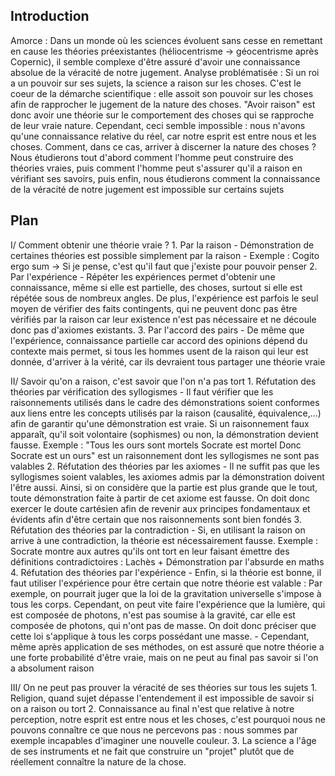 ## Introduction

Amorce : Dans un monde où les sciences évoluent sans cesse en remettant en cause les théories préexistantes (héliocentrisme -> géocentrisme après Copernic), il semble complexe d'être assuré d'avoir une connaissance absolue de la véracité de notre jugement.
Analyse problématisée : Si un roi a un pouvoir sur ses sujets, la science a raison sur les choses. C'est le coeur de la démarche scientifique : elle assoit son pouvoir sur les choses afin de rapprocher le jugement de la nature des choses. "Avoir raison" est donc avoir une théorie sur le comportement des choses qui se rapproche de leur vraie nature.
Cependant, ceci semble impossible : nous n'avons qu'une connaissance relative du réel, car notre esprit est entre nous et les choses. Comment, dans ce cas, arriver à discerner la nature des choses ?
Nous étudierons tout d'abord comment l'homme peut construire des théories vraies, puis comment l'homme peut s'assurer qu'il a raison en vérifiant ses savoirs, puis enfin, nous étudierons comment la connaissance de la véracité de notre jugement est impossible sur certains sujets


## Plan

I/ Comment obtenir une théorie vraie ?
	1. Par la raison
		- Démonstration de certaines théories est possible simplement par la raison
		- Exemple : Cogito ergo sum -> Si je pense, c'est qu'il faut que j'existe pour pouvoir penser
	2. Par l'expérience
		- Répéter les expériences permet d'obtenir une connaissance, même si elle est partielle, des choses, surtout si elle est répétée sous de nombreux angles. De plus, l'expérience est parfois le seul moyen de vérifier des faits contingents, qui ne peuvent donc pas être vérifiés par la raison car leur existence n'est pas nécessaire et ne découle donc pas d'axiomes existants.
	3. Par l'accord des pairs
		- De même que l'expérience, connaissance partielle car accord des opinions dépend du contexte mais permet, si tous les hommes usent de la raison qui leur est donnée, d'arriver à la vérité, car ils devraient tous partager une théorie vraie

II/ Savoir qu'on a raison, c'est savoir que l'on n'a pas tort
	1. Réfutation des théories par vérification des syllogismes
		- Il faut vérifier que les raisonnements utilisés dans le cadre des démonstrations soient conformes aux liens entre les concepts utilisés par la raison (causalité, équivalence,...) afin de garantir qu'une démonstration est vraie. Si un raisonnement faux apparaît, qu'il soit volontaire (sophismes) ou non, la démonstration devient fausse. Exemple : "Tous les ours sont mortels
			Socrate est mortel
			Donc Socrate est un ours" est un raisonnement dont les syllogismes ne sont pas valables
	2. Réfutation des théories par les axiomes
		- Il ne suffit pas que les syllogismes soient valables, les axiomes admis par la démonstration doivent l'être aussi. Ainsi, si on considère que la partie est plus grande que le tout, toute démonstration faite à partir de cet axiome est fausse. On doit donc exercer le doute cartésien afin de revenir aux principes fondamentaux et évidents afin d'être certain que nos raisonnements sont bien fondés
	3. Réfutation des théories par la contradiction
		- Si, en utilisant la raison on arrive à une contradiction, la théorie est nécessairement fausse. Exemple : Socrate montre aux autres qu'ils ont tort en leur faisant émettre des définitions contradictoires : Lachès + Démonstration par l'absurde en maths
	4. Réfutation des théories par l'expérience
		- Enfin, si la théorie est bonne, il faut utiliser l'expérience pour être certain que notre théorie est valable : Par exemple, on pourrait juger que la loi de la gravitation universelle s'impose à tous les corps. Cependant, on peut vite faire l'expérience que la lumière, qui est composée de photons, n'est pas soumise à la gravité, car elle est composée de photons, qui n'ont pas de masse. On doit donc préciser que cette loi s'applique à tous les corps possédant une masse.
	- Cependant, même après application de ses méthodes, on est assuré que notre théorie a une forte probabilité d'être vraie, mais on ne peut au final pas savoir si l'on a absolument raison

III/ On ne peut pas prouver la véracité de ses théories sur tous les sujets
	1. Religion, quand sujet dépasse l'entendement il est impossible de savoir si on a raison ou tort
	2. Connaissance au final n'est que relative à notre perception, notre esprit est entre nous et les choses, c'est pourquoi nous ne pouvons connaître ce que nous ne percevons pas :  nous sommes par exemple incapables d'imaginer une nouvelle couleur.
	3. La science a l'âge de ses instruments et ne fait que construire un "projet" plutôt que de réellement connaître la nature de la chose.
